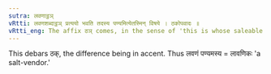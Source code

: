 ```yaml
---
sutra: लवणाट्ठञ्
vRtti: लवणशब्दाट्ठञ् प्रत्ययो भवति तदस्य पण्यमित्येतस्मिन् विषये । ठकोपवादः ॥
vRtti_eng: The affix ठञ् comes, in the sense of 'this is whose saleable commodity,' after the word '_lavana_.'
---
```

This debars ठक्, the difference being in accent. Thus लवणं पण्यमस्य = लावणिकः 'a salt-vendor.'
